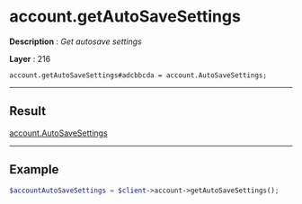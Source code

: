 # account.getAutoSaveSettings

**Description** : *Get autosave settings*

**Layer** : 216

```tl
account.getAutoSaveSettings#adcbbcda = account.AutoSaveSettings;
```

---

## Result

[account.AutoSaveSettings](type/account.AutoSaveSettings)

---

## Example

```php
$accountAutoSaveSettings = $client->account->getAutoSaveSettings();
```